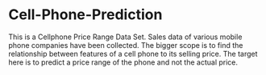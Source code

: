 # Cell-Phone-Prediction
This is a Cellphone Price Range Data Set. Sales data of various mobile phone companies have been collected. The bigger scope is to find the relationship between features of a cell phone to its selling price. The target here is to predict a price range of the phone and not the actual price.
